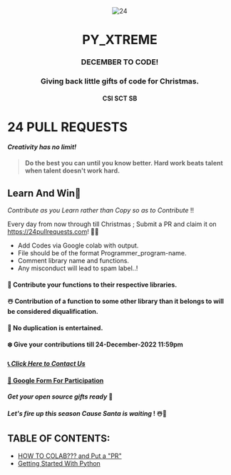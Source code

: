 
<p align="center">
 <img  src="https://github.com/HKRcodes/PY_XTREME/blob/main/%23%23%23DON'T%20TOUCH/24-Pull-Request.jpg" align="center" alt="24" />
 <h1 align="center" >PY_XTREME</h1>
 <h3 align="center">DECEMBER TO CODE!</h3>
</p>
<p align="center">
 <h3 align="center">Giving back little gifts of code for Christmas.</h3>
 <h4 align="center">CSI SCT SB</h4>
</p>

# 24 PULL REQUESTS 

***Creativity has no limit!***
>#### Do the best you can until you know better. Hard work beats talent when talent doesn't work hard.

## Learn And Win🎁
*Contribute as you Learn rather than Copy so as to Contribute* !!  

Every day from now through till Christmas ; Submit a PR and claim it on https://24pullrequests.com! 🎄🎁

- Add Codes via Google colab with output.
- File should be of the format Programmer_program-name.
- Comment library name and functions.
- Any misconduct will lead to spam label..!


#### 🎄 Contribute your functions to their respective libraries.
#### ☃️ Contribution of a function to some other library than it belongs to will be considered diqualification.
#### 💎 No duplication is entertained.
#### ❄️ Give your contributions till 24-December-2022   11:59pm


#### [📞 *Click Here to Contact Us*](https://chat.whatsapp.com/I3aYaHTC31G8C35zMzRod7)
#### [📝 Google Form For Participation](https://forms.gle/ofNuqkYmgoqZw6Zh8)


#### *Get your open source gifts ready* 🎁 
#### *Let's fire up this season Cause Santa is waiting* ! ☃️🎄

## TABLE OF CONTENTS:
- [HOW TO COLAB??? and Put a "PR"](https://github.com/CSI-SCT-SB/PY_XTREME/tree/main/Beginners-guide)
- [Getting Started With Python](https://github.com/CSI-SCT-SB/PY_XTREME/tree/main/BeginnerBasics)
